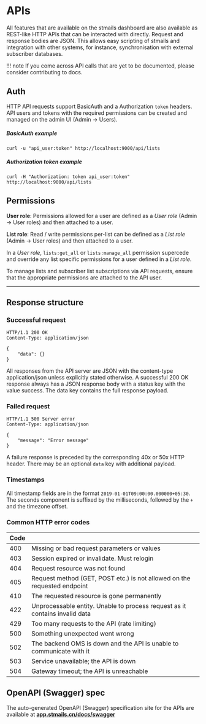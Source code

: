 # APIs

All features that are available on the stmails dashboard are also available as REST-like HTTP APIs that can be interacted with directly. Request and response bodies are JSON. This allows easy scripting of stmails and integration with other systems, for instance, synchronisation with external subscriber databases.

!!! note
    If you come across API calls that are yet to be documented, please consider contributing to docs.


## Auth
HTTP API requests support BasicAuth and a Authorization `token` headers. API users and tokens with the required permissions can be created and managed on the admin UI (Admin -> Users).

##### BasicAuth example
```shell
curl -u "api_user:token" http://localhost:9000/api/lists
```

##### Authorization token example
```shell
curl -H "Authorization: token api_user:token" http://localhost:9000/api/lists
```

## Permissions
**User role**: Permissions allowed for a user are defined as a *User role* (Admin -> User roles) and then attached to a user. 

**List role**: Read / write permissions per-list can be defined as a *List role* (Admin -> User roles) and then attached to a user. 

In a *User role*, `lists:get_all` or `lists:manage_all` permission supercede and override any list specific permissions for a user defined in a *List role*.

To manage lists and subscriber list subscriptions via API requests, ensure that the appropriate permissions are attached to the API user.

______________________________________________________________________

## Response structure

### Successful request

```http
HTTP/1.1 200 OK
Content-Type: application/json

{
    "data": {}
}
```

All responses from the API server are JSON with the content-type application/json unless explicitly stated otherwise. A successful 200 OK response always has a JSON response body with a status key with the value success. The data key contains the full response payload.

### Failed request

```http
HTTP/1.1 500 Server error
Content-Type: application/json

{
    "message": "Error message"
}
```

A failure response is preceded by the corresponding 40x or 50x HTTP header. There may be an optional `data` key with additional payload.

### Timestamps

All timestamp fields are in the format `2019-01-01T09:00:00.000000+05:30`. The seconds component is suffixed by the milliseconds, followed by the `+` and the timezone offset.

### Common HTTP error codes

| Code  |                                                                             |
| ----- | ----------------------------------------------------------------------------|
|  400  | Missing or bad request parameters or values                                 |
|  403  | Session expired or invalidate. Must relogin                                 |
|  404  | Request resource was not found                                              |
|  405  | Request method (GET, POST etc.) is not allowed on the requested endpoint    |
|  410  | The requested resource is gone permanently                                  |
|  422  | Unprocessable entity. Unable to process request as it contains invalid data |
|  429  | Too many requests to the API (rate limiting)                                |
|  500  | Something unexpected went wrong                                             |
|  502  | The backend OMS is down and the API is unable to communicate with it        |
|  503  | Service unavailable; the API is down                                        |
|  504  | Gateway timeout; the API is unreachable                                     |


## OpenAPI (Swagger) spec

The auto-generated OpenAPI (Swagger) specification site for the APIs are available at [**app.stmails.cn/docs/swagger**](https://app.stmails.cn/docs/swagger/)

